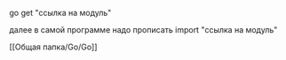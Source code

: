 
go get "ссылка на модуль"

далее в самой программе надо прописать import "ссылка на модуль"


[[Общая папка/Go/Go]]